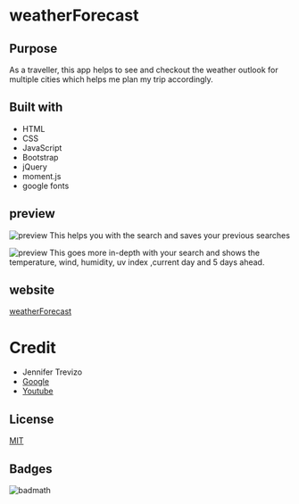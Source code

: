 # weatherForecast

## Purpose
As a traveller, this app helps to see and checkout the weather outlook for multiple cities which helps me plan my trip accordingly.

## Built with
* HTML
* CSS
* JavaScript
* Bootstrap
* jQuery
* moment.js
* google fonts

## preview 
![preview](/images/wf.png)
This helps you with the search and saves your previous searches

![preview](/images/wf2.png)
This goes more in-depth with your search and shows the temperature, wind, humidity, uv index ,current day and 5 days ahead.

## website
[weatherForecast](https://kingopara.github.io/weatherForecast/)

# Credit 
* Jennifer Trevizo
* [Google](https://google.com)
* [Youtube](https://youtube.com)

## License
[MIT](https://choosealicense.com/licenses/mit/)

## Badges 
![badmath](https://img.shields.io/github/languages/top/nielsenjared/badmath)
